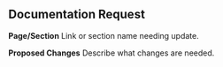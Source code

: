 ## Documentation Request

**Page/Section**
Link or section name needing update.

**Proposed Changes**
Describe what changes are needed.